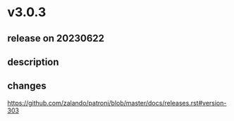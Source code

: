 # v3.0.3

## release on 20230622

## description

## changes

<a href="https://github.com/zalando/patroni/blob/master/docs/releases.rst#version-303">https://github.com/zalando/patroni/blob/master/docs/releases.rst#version-303</a>

